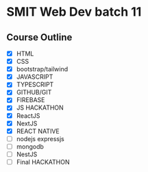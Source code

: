 # SMIT Web Dev batch 11

## Course Outline

- [x] HTML
- [x] CSS
- [x] bootstrap/tailwind
- [x] JAVASCRIPT
- [x] TYPESCRIPT
- [x] GITHUB/GIT
- [x] FIREBASE
- [x] JS HACKATHON
- [x] ReactJS
- [x] NextJS
- [x] REACT NATIVE
- [ ] nodejs expressjs
- [ ] mongodb
- [ ] NestJS
- [ ] Final HACKATHON
